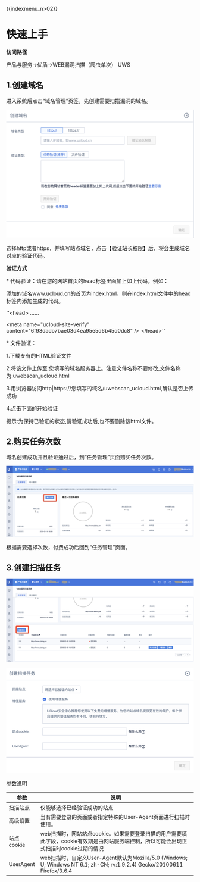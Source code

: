 {{indexmenu_n>02}}

# 快速上手

**访问路径**

产品与服务-\>优盾-\>WEB漏洞扫描（爬虫单次） UWS

## 1.创建域名

进入系统后点击“域名管理”页签，先创建需要扫描漏洞的域名。

![](/images/创建域名.png)

选择http或者https，并填写站点域名，点击【验证站长权限】后，将会生成域名对应的验证代码。

**验证方式**

\* 代码验证：请在您的网站首页的head标签里面加上如上代码。例如：

添加的域名www.ucloud.cn的首页为index.html，则在index.html文件中的head标签内添加生成的代码。

''\<head\> ……

\<meta name="ucloud-site-verify"
content="6f93dacb7bae03d4ea95e5d6b45d0dc8" /\> \</head\>''

\* 文件验证：

1.下载专有的HTML验证文件

2.将该文件上传至:您填写的域名服务器上。注意文件名称不要修改,文件名称为:uwebscan\_ucloud.html

3.用浏览器访问http|https://您填写的域名/uwebscan\_ucloud.html,确认是否上传成功

4.点击下面的开始验证

<wrap em>提示:为保持已验证的状态,请验证成功后,也不要删除该html文件。</wrap>

## 2.购买任务次数

域名创建成功并且验证通过后，到“任务管理”页面购买任务次数。

![](/images/购买次数.png)

根据需要选择次数，付费成功后回到“任务管理”页面。

## 3.创建扫描任务

![](/images/创建任务.png)

![](/images/创建任务2.png)

参数说明

| 参数        | 说明                                                                                                              |
| --------- | --------------------------------------------------------------------------------------------------------------- |
| 扫描站点      | 仅能够选择已经验证成功的站点                                                                                                  |
| 高级设置      | 当有需要登录的页面或者指定特殊的User-Agent页面进行扫描时使用。                                                                            |
| 站点cookie  | web扫描时，网站站点cookie。如果需要登录扫描的用户需要填此字段，cookie有效期是由网站服务端控制，所以可能会出现正式扫描时cookie过期的情况                                  |
| UserAgent | web扫描时，自定义User-Agent默认为Mozilla/5.0 (Windows; U; Windows NT 6.1; zh-CN; rv:1.9.2.4) Gecko/20100611 Firefox/3.6.4 |
